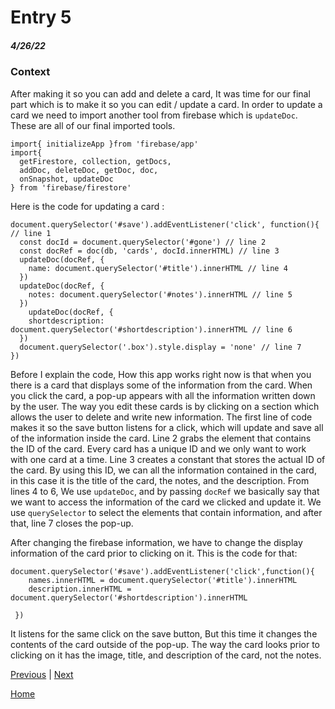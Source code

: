 # Entry 5
##### 4/26/22

### Context

After making it so you can add and delete a card, It was time for our final part which is to make it so you can edit / update a card. In order to update a card we need to import another tool from firebase which is `updateDoc`. These are all of our final imported tools.

```
import{ initializeApp }from 'firebase/app'
import{
  getFirestore, collection, getDocs,
  addDoc, deleteDoc, getDoc, doc,
  onSnapshot, updateDoc
} from 'firebase/firestore'
```
Here is the code for updating a card :

```
document.querySelector('#save').addEventListener('click', function(){ // line 1
  const docId = document.querySelector('#gone') // line 2
  const docRef = doc(db, 'cards', docId.innerHTML) // line 3
  updateDoc(docRef, {
    name: document.querySelector('#title').innerHTML // line 4
  })
  updateDoc(docRef, {
    notes: document.querySelector('#notes').innerHTML // line 5
  })
    updateDoc(docRef, {
    shortdescription: document.querySelector('#shortdescription').innerHTML // line 6
  })
  document.querySelector('.box').style.display = 'none' // line 7
})

```

Before I explain the code, How this app works right now is that when you there is a card that displays some of the information from the card. When you click the card, a pop-up appears with all the information written down by the user. The way you edit these cards is by clicking on a section which allows the user to delete and write new information. The first line of code makes it so the save button listens for a click, which will update and save all of the information inside the card. Line 2  grabs the element that contains the ID of the card. Every card has a unique ID and we only want to work with one card at a time. Line 3 creates a constant that stores the actual ID of the card. By using this ID, we can all the information contained in the card, in this case it is the title of the card, the notes, and the description. From lines 4 to 6, We use `updateDoc`, and by passing `docRef` we basically say that we want to access the information of the card we clicked and update it. We use `querySelector` to select the elements that contain information, and after that, line 7 closes the pop-up.

After changing the firebase information, we have to change the display information of the card prior to clicking on it. This is the code for that:

```
document.querySelector('#save').addEventListener('click',function(){
    names.innerHTML = document.querySelector('#title').innerHTML
    description.innerHTML = document.querySelector('#shortdescription').innerHTML
          
 })
```

It listens for the same click on the save button, But this time it changes the contents of the card outside of the pop-up. The way the card looks prior to clicking on it has the image, title, and description of the card, not the notes.

[Previous](entry04.md) | [Next](entry06.md)

[Home](../README.md)
